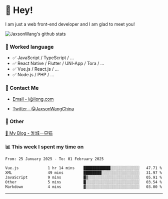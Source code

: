 # 👋 Hey!

I am just a web front-end developer and I am glad to meet you!

![JaxsonWang's github stats](https://github-readme-stats.vercel.app/api?username=JaxsonWang&&show_icons=true&&title_color=1abc9c&&icon_color=1abc9c)


### 📝 Worked language

- ✅ JavaScript / TypeScript / ...
- ✅ React Native / Flutter / UNI-App / Tora / ...
- ✅ Vue.js / React.js / ...
- ✅ Node.js / PHP / ...

### 📮 Contact Me

- [Email - i@iiong.com](mailto:i@iiong.com)

- [Twitter - @JaxsonWangChina](https://twitter.com/JaxsonWangChina)

### 🤪 Other

[📌 My Blog - 淮城一只猫](https://iiong.com)

### 📊 This week I spent my time on

<!--START_SECTION:waka-->

```txt
From: 25 January 2025 - To: 01 February 2025

Vue.js             1 hr 14 mins    ████████████░░░░░░░░░░░░░   47.71 %
XML                49 mins         ████████░░░░░░░░░░░░░░░░░   31.97 %
JavaScript         9 mins          █▒░░░░░░░░░░░░░░░░░░░░░░░   05.91 %
Other              5 mins          █░░░░░░░░░░░░░░░░░░░░░░░░   03.54 %
Markdown           4 mins          ▓░░░░░░░░░░░░░░░░░░░░░░░░   03.00 %
```

<!--END_SECTION:waka-->

---
